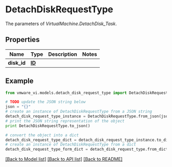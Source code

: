 # DetachDiskRequestType

The parameters of *VirtualMachine.DetachDisk_Task*. 

## Properties
Name | Type | Description | Notes
------------ | ------------- | ------------- | -------------
**disk_id** | [**ID**](ID.md) |  | 

## Example

```python
from vmware_vi.models.detach_disk_request_type import DetachDiskRequestType

# TODO update the JSON string below
json = "{}"
# create an instance of DetachDiskRequestType from a JSON string
detach_disk_request_type_instance = DetachDiskRequestType.from_json(json)
# print the JSON string representation of the object
print DetachDiskRequestType.to_json()

# convert the object into a dict
detach_disk_request_type_dict = detach_disk_request_type_instance.to_dict()
# create an instance of DetachDiskRequestType from a dict
detach_disk_request_type_form_dict = detach_disk_request_type.from_dict(detach_disk_request_type_dict)
```
[[Back to Model list]](../README.md#documentation-for-models) [[Back to API list]](../README.md#documentation-for-api-endpoints) [[Back to README]](../README.md)


